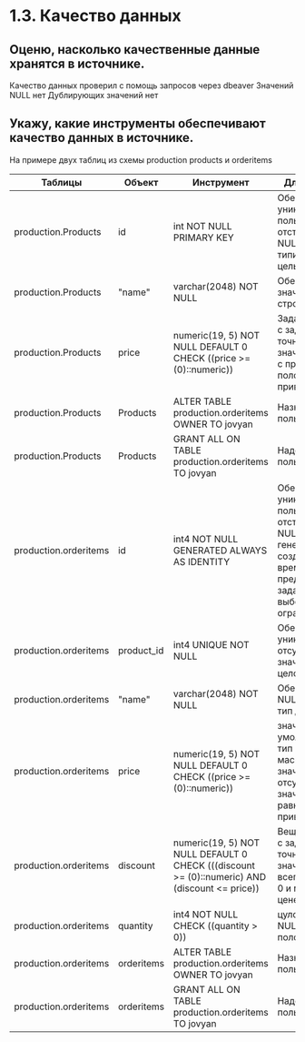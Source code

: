 # 1.3. Качество данных

## Оценю, насколько качественные данные хранятся в источнике.
Качество данных проверил с помощь запросов через dbeaver 
Значений NULL нет
Дублирующих значений нет


## Укажу, какие инструменты обеспечивают качество данных в источнике.
На примере двух таблиц из схемы production products и orderitems

| Таблицы             | Объект                      | Инструмент      | Для чего используется |
| ------------------- | --------------------------- | --------------- | --------------------- |
| production.Products | id  | int NOT NULL PRIMARY KEY  | Обеспечивает уникальность записей о пользователях и отстутсвие значений NULL, задаёт формат типичного выбора для целых чисел| 
|production.Products  |"name"| varchar(2048) NOT NULL|Обеспечивает отстутсвие значений NULL, задаёт строковый тип дпнных|
|production.Products  |price| numeric(19, 5) NOT NULL DEFAULT 0 CHECK ((price >= (0)::numeric))|Задаёт вещественный тип с заданным масшатабом и точностью, не null, значение по умолчанию 0, с проверкой на положительность и приведением к numeric|
|production.Products|Products|ALTER TABLE production.orderitems OWNER TO jovyan|Назначает владельцем пользователя|
|production.Products|Products|GRANT ALL ON TABLE production.orderitems TO jovyan|Наделяет всеми правми пользователя|
|production.orderitems| id | int4 NOT NULL GENERATED ALWAYS AS IDENTITY  | Обеспечивает уникальность записей о пользователях и отстутсвие значений NULL, авоматически генерируется при создании добавляя все время еденицу к предыдущему значению, задаёт формат типичного выбора для целых чисел с ограничением по памяти|
|production.orderitems|product_id|int4 UNIQUE NOT NULL|Обеспечивает уникальность записей и отсутствие NULL значений, целочисленность|
|production.orderitems|"name"| varchar(2048) NOT NULL|Обеспечивает отсутствие NULL значений строковый тип данных|
|production.orderitems|price| numeric(19, 5) NOT NULL DEFAULT 0 CHECK ((price >= (0)::numeric))| значение по умолчанию,вещественный тип числа  с заданым масштабом и точностью значения, обеспечивает отсутствие NULL значений, больше или равно 0 дополнительное приведение к numeric|
|production.orderitems|discount |numeric(19, 5) NOT NULL DEFAULT 0 CHECK (((discount >= (0)::numeric) AND (discount <= price))|Вещественный тип числа с заданным масшатабом и точностью, не NULL, значение по умолчанию 0, всегда больше или равно 0 и меньше или равно цене|
|production.orderitems|quantity| int4 NOT NULL CHECK ((quantity > 0))|цулочисленное 4 байта, не NULL, с проверкой на положительность|
|production.orderitems|orderitems|ALTER TABLE production.orderitems OWNER TO jovyan|Назначает владельцем пользователя|
|production.orderitems|orderitems|GRANT ALL ON TABLE production.orderitems TO jovyan|Наделяет всеми правми пользователя|